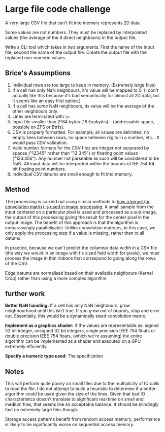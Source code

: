 # Large file code challenge

A very large CSV file that can't fit into memory represents 2D data.

Some values are not numbers. They must be replaced by interpolated values (the average of the 4 direct neighbours) in the output file.

Write a CLI tool which takes in two arguments. First the name of the input file, second the name of the output file. Create the output file with the replaced non-numeric values.

## Brice's Assumptions

1. Individual rows are too large to keep in memory. (Extremely large files)
2. If a cell has only NaN neighbours, it's value will be mapped to 0. (I don't actually like this because it's bad semantically for almost all 2D data, but it seems like an easy first option.)
3. If a cell has _some_ NaN neighbours, its value will be the average of the other neighbours only.
4. Lines are terminated with `\n`
6. Input file smaller than 2^64 bytes (18 Exabytes) - (addressable space, possible on ZFS or Btrfs).
7. CSV is properly formatted. For example, all values are delimited, no empty lines between rows, no space between digits in a number, etc... It would pass CSV validation.
8. Valid number formats for the CSV files are integer not separated by spaces ("12345" rather than "12 345") or floating point values ("123.456"). Any number not parseable as such will be considered to be NaN. All input data will be interpreted within the bounds of IEE 754 64 bit floating point numbers.
9. Individual CSV datums are small enough to fit into memory.

## Method

The processing is carried out using similar methods to [how a kernel (or convolution matrix) is used in image processing](https://en.wikipedia.org/wiki/Kernel_(image_processing)). A small sample from the input centered on a particular pixel is used and processed as a sub-image, the output of this processing giving the result for the center pixel in the output image. The benefit of this approach is that the algorithm is embarassingly parallelisable. Unlike convolution matrices, in this case, we only apply the processing step if a value is missing, rather than to all datums.

In practice, because we can't predict the columnar data width in a CSV file (the way we would in an image with fix sized field width for pixels), we must process the image in thin ribbons that correspond to going along the rows of the CSV.

Edge datums are normalised based on their available neighbours (Kernel Crop) rather than using a more complex algorithm

## further work

**Better NaN handling:** If a cell has only NaN neighbours, grow neighbourhood until this isn't true. If you grow out of bounds, stop and error out. Essentially, this would be a dynamically sized convolution matrix.

**Implement as a graphics shader:** if the values are representable as: signed 32 bit integer, unsigned 32 bit integers, single precision IEEE 754 floats or double precision IEEE 754 floats, (which we're assuming) the entire algorithm can be implemented as a shader and executed on a GPU extremely efficiently.

**Specify a numeric type used:** The specification

## Notes

This will perform quite poorly on small files due to the multiplicity of IO calls to read the file. I do not attempt to build a heuristic to determine if a better algorithm could be used given the size of the lines. Given that bad IO characteristics doesn't translate to significant real time on small and medium files, that seems like an acceptable balance. It should be blindingly fast on extremely large files though.

Storage access patterns benefit from random access memory, performance is likely to be significantly worse on sequential access memory.
